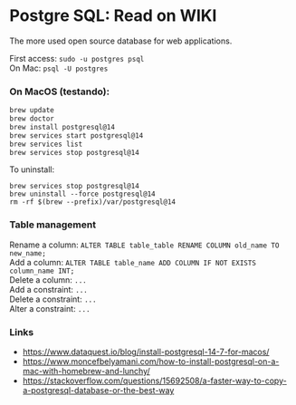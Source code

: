 # Postgre SQL: Read on WIKI

The more used open source database for web applications.

First access: `sudo -u postgres psql`  
On Mac: `psql -U postgres`

### On MacOS (testando):
``` bash
brew update
brew doctor
brew install postgresql@14
brew services start postgresql@14
brew services list
brew services stop postgresql@14
```
To uninstall:
```
brew services stop postgresql@14
brew uninstall --force postgresql@14
rm -rf $(brew --prefix)/var/postgresql@14
```

### Table management

Rename a column: 
`ALTER TABLE table_table RENAME COLUMN old_name TO new_name;`  
Add a column: 
`ALTER TABLE table_name ADD COLUMN IF NOT EXISTS column_name INT;`  
Delete a column: `...`  
Add a constraint: `...`  
Delete a constraint: `...`  
Alter a constraint: `...`  

### Links

* https://www.dataquest.io/blog/install-postgresql-14-7-for-macos/
* https://www.moncefbelyamani.com/how-to-install-postgresql-on-a-mac-with-homebrew-and-lunchy/
* https://stackoverflow.com/questions/15692508/a-faster-way-to-copy-a-postgresql-database-or-the-best-way
